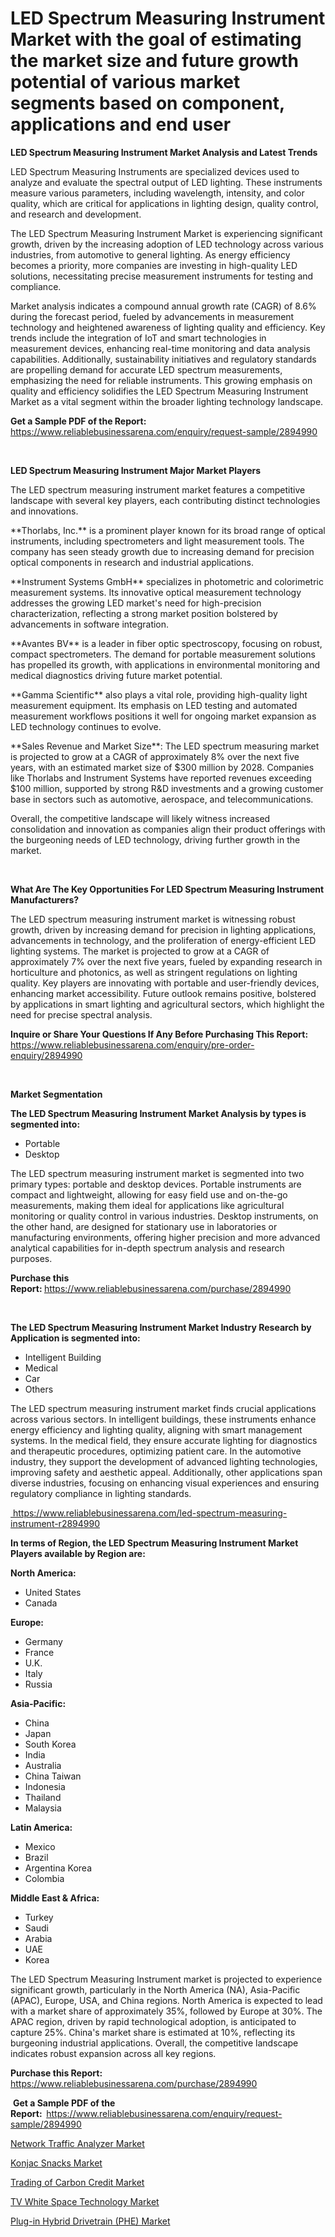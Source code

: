 <p><h1>LED Spectrum Measuring Instrument Market with the goal of estimating the market size and future growth potential of various market segments based on component, applications and end user</h1></p><p><strong>LED Spectrum Measuring Instrument Market Analysis and Latest Trends</strong></p>
<p><p>LED Spectrum Measuring Instruments are specialized devices used to analyze and evaluate the spectral output of LED lighting. These instruments measure various parameters, including wavelength, intensity, and color quality, which are critical for applications in lighting design, quality control, and research and development. </p><p>The LED Spectrum Measuring Instrument Market is experiencing significant growth, driven by the increasing adoption of LED technology across various industries, from automotive to general lighting. As energy efficiency becomes a priority, more companies are investing in high-quality LED solutions, necessitating precise measurement instruments for testing and compliance. </p><p>Market analysis indicates a compound annual growth rate (CAGR) of 8.6% during the forecast period, fueled by advancements in measurement technology and heightened awareness of lighting quality and efficiency. Key trends include the integration of IoT and smart technologies in measurement devices, enhancing real-time monitoring and data analysis capabilities. Additionally, sustainability initiatives and regulatory standards are propelling demand for accurate LED spectrum measurements, emphasizing the need for reliable instruments. This growing emphasis on quality and efficiency solidifies the LED Spectrum Measuring Instrument Market as a vital segment within the broader lighting technology landscape.</p></p>
<p><strong>Get a Sample PDF of the Report:&nbsp;</strong> <a href="https://www.reliablebusinessarena.com/enquiry/request-sample/2894990?utm_campaign=3001&utm_medium=2&utm_source=Github&utm_content=ia&utm_term=15032025&utm_id=led-spectrum-measuring-instrument">https://www.reliablebusinessarena.com/enquiry/request-sample/2894990</a></p>
<p>&nbsp;</p>
<p><strong>LED Spectrum Measuring Instrument Major Market Players</strong></p>
<p><p>The LED spectrum measuring instrument market features a competitive landscape with several key players, each contributing distinct technologies and innovations. </p><p>**Thorlabs, Inc.** is a prominent player known for its broad range of optical instruments, including spectrometers and light measurement tools. The company has seen steady growth due to increasing demand for precision optical components in research and industrial applications. </p><p>**Instrument Systems GmbH** specializes in photometric and colorimetric measurement systems. Its innovative optical measurement technology addresses the growing LED market's need for high-precision characterization, reflecting a strong market position bolstered by advancements in software integration.</p><p>**Avantes BV** is a leader in fiber optic spectroscopy, focusing on robust, compact spectrometers. The demand for portable measurement solutions has propelled its growth, with applications in environmental monitoring and medical diagnostics driving future market potential.</p><p>**Gamma Scientific** also plays a vital role, providing high-quality light measurement equipment. Its emphasis on LED testing and automated measurement workflows positions it well for ongoing market expansion as LED technology continues to evolve.</p><p>**Sales Revenue and Market Size**: The LED spectrum measuring market is projected to grow at a CAGR of approximately 8% over the next five years, with an estimated market size of $300 million by 2028. Companies like Thorlabs and Instrument Systems have reported revenues exceeding $100 million, supported by strong R&D investments and a growing customer base in sectors such as automotive, aerospace, and telecommunications.</p><p>Overall, the competitive landscape will likely witness increased consolidation and innovation as companies align their product offerings with the burgeoning needs of LED technology, driving further growth in the market.</p></p>
<p>&nbsp;</p>
<p><strong>What Are The Key Opportunities For LED Spectrum Measuring Instrument Manufacturers?</strong></p>
<p><p>The LED spectrum measuring instrument market is witnessing robust growth, driven by increasing demand for precision in lighting applications, advancements in technology, and the proliferation of energy-efficient LED lighting systems. The market is projected to grow at a CAGR of approximately 7% over the next five years, fueled by expanding research in horticulture and photonics, as well as stringent regulations on lighting quality. Key players are innovating with portable and user-friendly devices, enhancing market accessibility. Future outlook remains positive, bolstered by applications in smart lighting and agricultural sectors, which highlight the need for precise spectral analysis.</p></p>
<p><strong>Inquire or Share Your Questions If Any Before Purchasing This Report:</strong> <a href="https://www.reliablebusinessarena.com/enquiry/pre-order-enquiry/2894990?utm_campaign=3001&utm_medium=2&utm_source=Github&utm_content=ia&utm_term=15032025&utm_id=led-spectrum-measuring-instrument">https://www.reliablebusinessarena.com/enquiry/pre-order-enquiry/2894990</a></p>
<p>&nbsp;</p>
<p><strong>Market Segmentation</strong></p>
<p><strong>The LED Spectrum Measuring Instrument Market Analysis by types is segmented into:</strong></p>
<p><ul><li>Portable</li><li>Desktop</li></ul></p>
<p><p>The LED spectrum measuring instrument market is segmented into two primary types: portable and desktop devices. Portable instruments are compact and lightweight, allowing for easy field use and on-the-go measurements, making them ideal for applications like agricultural monitoring or quality control in various industries. Desktop instruments, on the other hand, are designed for stationary use in laboratories or manufacturing environments, offering higher precision and more advanced analytical capabilities for in-depth spectrum analysis and research purposes.</p></p>
<p><strong>Purchase this Report:&nbsp;</strong><a href="https://www.reliablebusinessarena.com/purchase/2894990?utm_campaign=3001&utm_medium=2&utm_source=Github&utm_content=ia&utm_term=15032025&utm_id=led-spectrum-measuring-instrument">https://www.reliablebusinessarena.com/purchase/2894990</a></p>
<p>&nbsp;</p>
<p><strong>The LED Spectrum Measuring Instrument Market Industry Research by Application is segmented into:</strong></p>
<p><ul><li>Intelligent Building</li><li>Medical</li><li>Car</li><li>Others</li></ul></p>
<p><p>The LED spectrum measuring instrument market finds crucial applications across various sectors. In intelligent buildings, these instruments enhance energy efficiency and lighting quality, aligning with smart management systems. In the medical field, they ensure accurate lighting for diagnostics and therapeutic procedures, optimizing patient care. In the automotive industry, they support the development of advanced lighting technologies, improving safety and aesthetic appeal. Additionally, other applications span diverse industries, focusing on enhancing visual experiences and ensuring regulatory compliance in lighting standards.</p></p>
<p><a href="https://www.reliablebusinessarena.com/led-spectrum-measuring-instrument-r2894990?utm_campaign=3001&utm_medium=2&utm_source=Github&utm_content=ia&utm_term=15032025&utm_id=led-spectrum-measuring-instrument">&nbsp;https://www.reliablebusinessarena.com/led-spectrum-measuring-instrument-r2894990</a></p>
<p><strong>In terms of Region, the LED Spectrum Measuring Instrument Market Players available by Region are:</strong></p>
<p>
    <p> <strong> North America: </strong>
        <ul>
            <li>United States</li>
            <li>Canada</li>
        </ul>
        </p> 
    <p> <strong> Europe: </strong>
        <ul>
            <li>Germany</li>
            <li>France</li>
            <li>U.K.</li>
            <li>Italy</li>
            <li>Russia</li>
        </ul>
        </p> 
    <p> <strong> Asia-Pacific: </strong>
        <ul>
            <li>China</li>
            <li>Japan</li>
            <li>South Korea</li>
            <li>India</li>
            <li>Australia</li>
            <li>China Taiwan</li>
            <li>Indonesia</li>
            <li>Thailand</li>
            <li>Malaysia</li>
        </ul>
        </p> 
    <p> <strong> Latin America: </strong>
        <ul>
            <li>Mexico</li>
            <li>Brazil</li>
            <li>Argentina Korea</li>
            <li>Colombia</li>
        </ul>
        </p> 
    <p> <strong> Middle East & Africa: </strong>
        <ul>
            <li>Turkey</li>
            <li>Saudi</li>
            <li>Arabia</li>
            <li>UAE</li>
            <li>Korea</li>
        </ul>
    </p>
    </p>
<p><p>The LED Spectrum Measuring Instrument market is projected to experience significant growth, particularly in the North America (NA), Asia-Pacific (APAC), Europe, USA, and China regions. North America is expected to lead with a market share of approximately 35%, followed by Europe at 30%. The APAC region, driven by rapid technological adoption, is anticipated to capture 25%. China's market share is estimated at 10%, reflecting its burgeoning industrial applications. Overall, the competitive landscape indicates robust expansion across all key regions.</p></p>
<p><strong>Purchase this Report: </strong><a href="https://www.reliablebusinessarena.com/purchase/2894990?utm_campaign=3001&utm_medium=2&utm_source=Github&utm_content=ia&utm_term=15032025&utm_id=led-spectrum-measuring-instrument">https://www.reliablebusinessarena.com/purchase/2894990</a></p>
<p>&nbsp;<strong>Get a Sample PDF of the Report:&nbsp;&nbsp;</strong><a href="https://www.reliablebusinessarena.com/enquiry/request-sample/2894990?utm_campaign=3001&utm_medium=2&utm_source=Github&utm_content=ia&utm_term=15032025&utm_id=led-spectrum-measuring-instrument">https://www.reliablebusinessarena.com/enquiry/request-sample/2894990</a></p>
<p><strong></strong></p>
<p><p><a href="https://www.linkedin.com/pulse/network-traffic-analyzer-market-size-growth-trends-statistics-nzync?utm_campaign=3001&utm_medium=2&utm_source=Github&utm_content=ia&utm_term=15032025&utm_id=led-spectrum-measuring-instrument">Network Traffic Analyzer Market</a></p><p><a href="https://github.com/amoakuolaopa/Market-Research-Report-List-1/blob/main/konjac-snacks-market.md?utm_campaign=3001&utm_medium=2&utm_source=Github&utm_content=ia&utm_term=15032025&utm_id=led-spectrum-measuring-instrument">Konjac Snacks Market</a></p><p><a href="https://www.linkedin.com/pulse/trading-carbon-credit-market-size-share-growth-analysis-q5n0f?utm_campaign=3001&utm_medium=2&utm_source=Github&utm_content=ia&utm_term=15032025&utm_id=led-spectrum-measuring-instrument">Trading of Carbon Credit Market</a></p><p><a href="https://www.linkedin.com/pulse/future-outlook-tv-white-space-technology-market-size-estimated-n946c?utm_campaign=3001&utm_medium=2&utm_source=Github&utm_content=ia&utm_term=15032025&utm_id=led-spectrum-measuring-instrument">TV White Space Technology Market</a></p><p><a href="https://www.linkedin.com/pulse/analyzing-plug-in-hybrid-drivetrain-phe-market-expected-cagr-n9dke?utm_campaign=3001&utm_medium=2&utm_source=Github&utm_content=ia&utm_term=15032025&utm_id=led-spectrum-measuring-instrument">Plug-in Hybrid Drivetrain (PHE) Market</a></p></p>